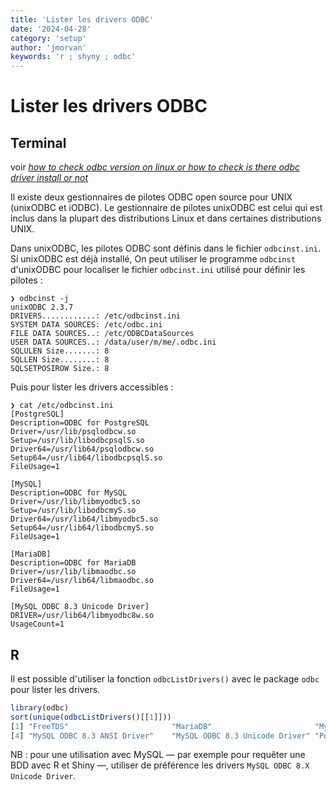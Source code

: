 ```yaml
---
title: 'Lister les drivers ODBC'
date: '2024-04-28'
category: 'setup'
author: 'jmorvan'
keywords: 'r ; shyny ; odbc'
---
```


# Lister les drivers ODBC

## Terminal

voir [*how to check odbc version on linux or how to check is there odbc driver install or not*](https://stackoverflow.com/questions/44149749/how-to-check-odbc-version-on-linux-or-how-to-check-is-there-odbc-driver-install)

Il existe deux gestionnaires de pilotes ODBC open source pour UNIX (unixODBC et iODBC). Le gestionnaire de pilotes unixODBC est celui qui est inclus dans la plupart des distributions Linux et dans certaines distributions UNIX.

Dans unixODBC, les pilotes ODBC sont définis dans le fichier `odbcinst.ini`. Si unixODBC est déjà installé, On peut utiliser le programme `odbcinst` d'unixODBC pour localiser le fichier `odbcinst.ini` utilisé pour définir les pilotes :

```shell
❯ odbcinst -j
unixODBC 2.3.7
DRIVERS............: /etc/odbcinst.ini
SYSTEM DATA SOURCES: /etc/odbc.ini
FILE DATA SOURCES..: /etc/ODBCDataSources
USER DATA SOURCES..: /data/user/m/me/.odbc.ini
SQLULEN Size.......: 8
SQLLEN Size........: 8
SQLSETPOSIROW Size.: 8
```

Puis pour lister les drivers accessibles :

```shell
❯ cat /etc/odbcinst.ini 
[PostgreSQL]
Description=ODBC for PostgreSQL
Driver=/usr/lib/psqlodbcw.so
Setup=/usr/lib/libodbcpsqlS.so
Driver64=/usr/lib64/psqlodbcw.so
Setup64=/usr/lib64/libodbcpsqlS.so
FileUsage=1

[MySQL]
Description=ODBC for MySQL
Driver=/usr/lib/libmyodbc5.so
Setup=/usr/lib/libodbcmyS.so
Driver64=/usr/lib64/libmyodbc5.so
Setup64=/usr/lib64/libodbcmyS.so
FileUsage=1

[MariaDB]
Description=ODBC for MariaDB
Driver=/usr/lib/libmaodbc.so
Driver64=/usr/lib64/libmaodbc.so
FileUsage=1

[MySQL ODBC 8.3 Unicode Driver]
DRIVER=/usr/lib64/libmyodbc8w.so
UsageCount=1
```

## R
Il est possible d'utiliser la fonction `odbcListDrivers()` avec le package `odbc` pour lister les drivers.

```R
library(odbc)
sort(unique(odbcListDrivers()[[1]]))
[1] "FreeTDS"                       "MariaDB"                       "MySQL"                        
[4] "MySQL ODBC 8.3 ANSI Driver"    "MySQL ODBC 8.3 Unicode Driver" "PostgreSQL"                   
```

NB : pour une utilisation avec MySQL — par exemple pour requêter une BDD avec R et Shiny —, utiliser de préférence les drivers `MySQL ODBC 8.X Unicode Driver`.
